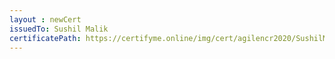 ```yaml
--- 
layout : newCert 
issuedTo: Sushil Malik 
certificatePath: https://certifyme.online/img/cert/agilencr2020/SushilMalik_8b98c.png
--- 
```

